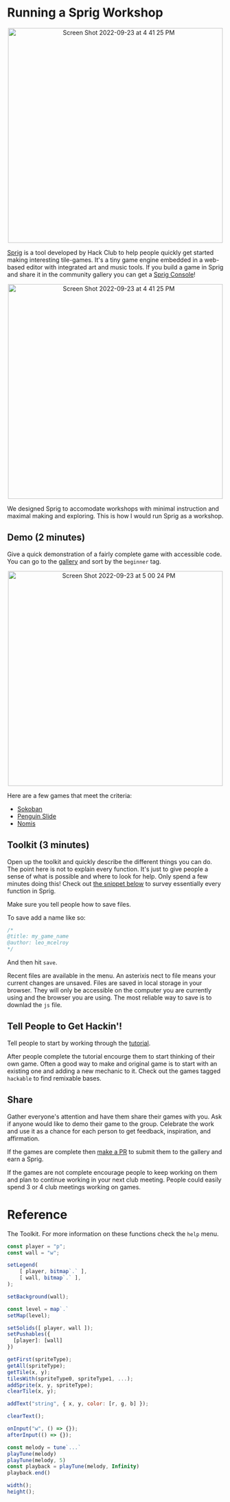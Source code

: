 # Running a Sprig Workshop

<p align="center">
<img width="500" alt="Screen Shot 2022-09-23 at 4 41 25 PM" src="https://user-images.githubusercontent.com/27078897/192053140-3bf9cc19-0aa4-4cdb-9845-e4fdf04f2286.jpg">
</p>

[Sprig](https://editor.sprig.hackclub.com/) is a tool developed by Hack Club to help people quickly get started making interesting tile-games. It's a tiny game engine embedded in a web-based editor with integrated art and music tools. If you build a game in Sprig and share it in the community gallery you can get a [Sprig Console](https://sprig.hackclub.com)!

<p align="center">
<img width="500" alt="Screen Shot 2022-09-23 at 4 41 25 PM" src="https://user-images.githubusercontent.com/27078897/192053241-51cd9891-2e13-482c-b5e0-2d285b87f62c.png">
</p>

We designed Sprig to accomodate workshops with minimal instruction and maximal making and exploring. This is how I would run Sprig as a workshop.

## Demo (2 minutes)

Give a quick demonstration of a fairly complete game with accessible code. You can go to the [gallery](https://sprig.hackclub.com/gallery) and sort by the `beginner` tag.

<p align="center">
<img width="500" alt="Screen Shot 2022-09-23 at 5 00 24 PM" src="https://user-images.githubusercontent.com/27078897/192056026-c4c5492d-00e8-44fb-be35-6b74a1c3bfe2.png">
</p>

Here are a few games that meet the criteria:

- [Sokoban](https://editor.sprig.hackclub.com/?file=https://raw.githubusercontent.com/hackclub/sprig/main/games/sokoban.js)
- [Penguin Slide](https://editor.sprig.hackclub.com/?file=https://raw.githubusercontent.com/hackclub/sprig/main/games/penguin_slide.js)
- [Nomis](https://editor.sprig.hackclub.com/?file=https://raw.githubusercontent.com/hackclub/sprig/main/games/nomis.js)

## Toolkit (3 minutes)

Open up the toolkit and quickly describe the different things you can do. The point here is not to explain every function. It's just to give people a sense of what is possible and where to look for help. Only spend a few minutes doing this! Check out [the snippet below](#toolkit) to survey essentially every function in Sprig.

Make sure you tell people how to save files.

To save add a name like so:

```js
/*
@title: my_game_name
@author: leo_mcelroy
*/
```

And then hit `save`.

Recent files are available in the menu. An asterixis nect to file means your current changes are unsaved. Files are saved in local storage in your browser. They will only be accessible on the computer you are currently using and the browser you are using. The most reliable way to save is to downlad the `js` file.

## Tell People to Get Hackin'!

Tell people to start by working through the [tutorial](https://editor.sprig.hackclub.com/?file=https://raw.githubusercontent.com/hackclub/sprig/main/games/getting_started.js).

After people complete the tutorial encourge them to start thinking of their own game. Often a good way to make and original game is to start with an existing one and adding a new mechanic to it. Check out the games tagged `hackable` to find remixable bases.

## Share

Gather everyone's attention and have them share their games with you. Ask if anyone would like to demo their game to the group. Celebrate the work and use it as a chance for each person to get feedback, inspiration, and affirmation.

If the games are complete then [make a PR](https://sprig.hackclub.com/share) to submit them to the gallery and earn a Sprig. 

If the games are not complete encourage people to keep working on them and plan to continue working in your next club meeting. People could easily spend 3 or 4 club meetings working on games.

# Reference

<a name="toolkit">The Toolkit.</a> For more information on these functions check the `help` menu.

```js
const player = "p";
const wall = "w";

setLegend(
    [ player, bitmap`.` ],
    [ wall, bitmap`.` ],
);

setBackground(wall);

const level = map`.`
setMap(level);

setSolids([ player, wall ]);
setPushables({
  [player]: [wall]
})

getFirst(spriteType);
getAll(spriteType);
getTile(x, y);
tilesWith(spriteType0, spriteType1, ...);
addSprite(x, y, spriteType);
clearTile(x, y);

addText("string", { x, y, color: [r, g, b] });

clearText();

onInput("w", () => {});
afterInput(() => {});

const melody = tune`...`
playTune(melody)
playTune(melody, 5)
const playback = playTune(melody, Infinity)
playback.end()

width();
height();
```



